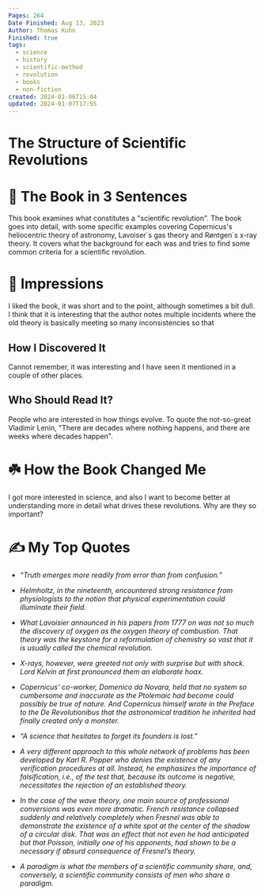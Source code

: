 ```yaml
---
Pages: 264
Date Finished: Aug 13, 2023
Author: Thomas Kuhn
Finished: true
tags:
  - science
  - history
  - scientific-method
  - revolution
  - books
  - non-fiction
created: 2024-01-06T15:04
updated: 2024-01-07T17:55
---
```

# The Structure of Scientific Revolutions



# 🚀 The Book in 3 Sentences
This book examines what constitutes a "scientific revolution". The book goes into detail, with some specific examples covering Copernicus's heliocentric theory of astronomy, Lavoiser´s gas theory and Røntgen´s x-ray theory.  It covers what the background for each was and tries to find some common criteria for a scientific revolution. 

# 🎨 Impressions
I liked the book, it was short and to the point, although sometimes a bit dull. 
I think that it is interesting that the author notes multiple incidents where the old theory is basically meeting so many inconsistencies so that 
## How I Discovered It
Cannot remember, it was interesting and I have seen it mentioned in a couple of other places. 

## Who Should Read It?
People who are interested in how things evolve. To quote the not-so-great Vladimir Lenin, "There are decades where nothing happens, and there are weeks where decades happen". 

# ☘️ How the Book Changed Me

I got more interested in science, and also I want to become better at understanding more in detail what drives these revolutions. Why are they so important? 

# ✍️ My Top  Quotes

- *“Truth emerges more readily from error than from confusion.”* 
 
- *Helmholtz, in the nineteenth, encountered strong resistance from physiologists to the notion that physical experimentation could illuminate their field.* 
 
- *What Lavoisier announced in his papers from 1777 on was not so much the discovery of oxygen as the oxygen theory of combustion. That theory was the keystone for a reformulation of chemistry so vast that it is usually called the chemical revolution.* 
 
- *X-rays, however, were greeted not only with surprise but with shock. Lord Kelvin at first pronounced them an elaborate hoax.* 
 
- *Copernicus’ co-worker, Domenico da Novara, held that no system so cumbersome and inaccurate as the Ptolemaic had become could possibly be true of nature. And Copernicus himself wrote in the Preface to the De Revolutionibus that the astronomical tradition he inherited had finally created only a monster.* 
 
- *“A science that hesitates to forget its founders is lost.”* 
 
- *A very different approach to this whole network of problems has been developed by Karl R. Popper who denies the existence of any verification procedures at all. Instead, he emphasizes the importance of falsification, i.e., of the test that, because its outcome is negative, necessitates the rejection of an established theory.* 
 
- *In the case of the wave theory, one main source of professional conversions was even more dramatic. French resistance collapsed suddenly and relatively completely when Fresnel was able to demonstrate the existence of a white spot at the center of the shadow of a circular disk. That was an effect that not even he had anticipated but that Poisson, initially one of his opponents, had shown to be a necessary if absurd consequence of Fresnel’s theory.* 
 
- *A paradigm is what the members of a scientific community share, and, conversely, a scientific community consists of men who share a paradigm.* 
 
